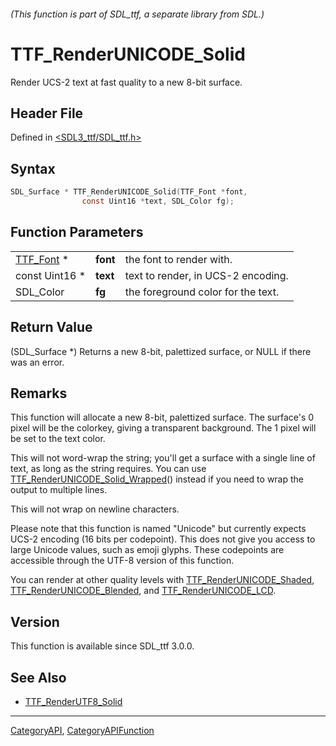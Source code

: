 ###### (This function is part of SDL_ttf, a separate library from SDL.)
# TTF_RenderUNICODE_Solid

Render UCS-2 text at fast quality to a new 8-bit surface.

## Header File

Defined in [<SDL3_ttf/SDL_ttf.h>](https://github.com/libsdl-org/SDL_ttf/blob/main/include/SDL3_ttf/SDL_ttf.h)

## Syntax

```c
SDL_Surface * TTF_RenderUNICODE_Solid(TTF_Font *font,
                const Uint16 *text, SDL_Color fg);
```

## Function Parameters

|                        |          |                                    |
| ---------------------- | -------- | ---------------------------------- |
| [TTF_Font](TTF_Font) * | **font** | the font to render with.           |
| const Uint16 *         | **text** | text to render, in UCS-2 encoding. |
| SDL_Color              | **fg**   | the foreground color for the text. |

## Return Value

(SDL_Surface *) Returns a new 8-bit, palettized surface, or NULL if there
was an error.

## Remarks

This function will allocate a new 8-bit, palettized surface. The surface's
0 pixel will be the colorkey, giving a transparent background. The 1 pixel
will be set to the text color.

This will not word-wrap the string; you'll get a surface with a single line
of text, as long as the string requires. You can use
[TTF_RenderUNICODE_Solid_Wrapped](TTF_RenderUNICODE_Solid_Wrapped)()
instead if you need to wrap the output to multiple lines.

This will not wrap on newline characters.

Please note that this function is named "Unicode" but currently expects
UCS-2 encoding (16 bits per codepoint). This does not give you access to
large Unicode values, such as emoji glyphs. These codepoints are accessible
through the UTF-8 version of this function.

You can render at other quality levels with
[TTF_RenderUNICODE_Shaded](TTF_RenderUNICODE_Shaded),
[TTF_RenderUNICODE_Blended](TTF_RenderUNICODE_Blended), and
[TTF_RenderUNICODE_LCD](TTF_RenderUNICODE_LCD).

## Version

This function is available since SDL_ttf 3.0.0.

## See Also

- [TTF_RenderUTF8_Solid](TTF_RenderUTF8_Solid)

----
[CategoryAPI](CategoryAPI), [CategoryAPIFunction](CategoryAPIFunction)

